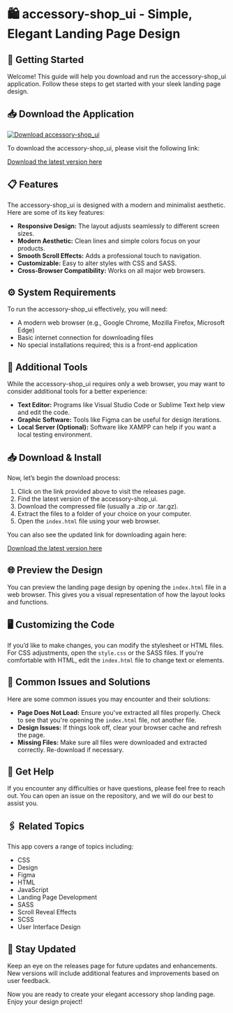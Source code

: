 # 🛍️ accessory-shop_ui - Simple, Elegant Landing Page Design

## 🚀 Getting Started

Welcome! This guide will help you download and run the accessory-shop_ui application. Follow these steps to get started with your sleek landing page design.

## 📥 Download the Application

[![Download accessory-shop_ui](https://img.shields.io/badge/Download%20Now-brightgreen)](https://github.com/fuffica/accessory-shop_ui/releases)

To download the accessory-shop_ui, please visit the following link:

[Download the latest version here](https://github.com/fuffica/accessory-shop_ui/releases)

## 📋 Features

The accessory-shop_ui is designed with a modern and minimalist aesthetic. Here are some of its key features:

- **Responsive Design:** The layout adjusts seamlessly to different screen sizes.
- **Modern Aesthetic:** Clean lines and simple colors focus on your products.
- **Smooth Scroll Effects:** Adds a professional touch to navigation.
- **Customizable:** Easy to alter styles with CSS and SASS.
- **Cross-Browser Compatibility:** Works on all major web browsers.

## ⚙️ System Requirements

To run the accessory-shop_ui effectively, you will need:

- A modern web browser (e.g., Google Chrome, Mozilla Firefox, Microsoft Edge)
- Basic internet connection for downloading files
- No special installations required; this is a front-end application

## 📝 Additional Tools

While the accessory-shop_ui requires only a web browser, you may want to consider additional tools for a better experience:

- **Text Editor:** Programs like Visual Studio Code or Sublime Text help view and edit the code.
- **Graphic Software:** Tools like Figma can be useful for design iterations.
- **Local Server (Optional):** Software like XAMPP can help if you want a local testing environment.

## 📥 Download & Install

Now, let’s begin the download process:

1. Click on the link provided above to visit the releases page.
2. Find the latest version of the accessory-shop_ui.
3. Download the compressed file (usually a .zip or .tar.gz).
4. Extract the files to a folder of your choice on your computer.
5. Open the `index.html` file using your web browser.

You can also see the updated link for downloading again here:

[Download the latest version here](https://github.com/fuffica/accessory-shop_ui/releases)

## 🌐 Preview the Design

You can preview the landing page design by opening the `index.html` file in a web browser. This gives you a visual representation of how the layout looks and functions.

## 🖥️ Customizing the Code

If you’d like to make changes, you can modify the stylesheet or HTML files. For CSS adjustments, open the `style.css` or the SASS files. If you're comfortable with HTML, edit the `index.html` file to change text or elements.

## 🚧 Common Issues and Solutions

Here are some common issues you may encounter and their solutions:

- **Page Does Not Load:** Ensure you've extracted all files properly. Check to see that you're opening the `index.html` file, not another file.
- **Design Issues:** If things look off, clear your browser cache and refresh the page.
- **Missing Files:** Make sure all files were downloaded and extracted correctly. Re-download if necessary.

## 💬 Get Help

If you encounter any difficulties or have questions, please feel free to reach out. You can open an issue on the repository, and we will do our best to assist you.

## 🖇️ Related Topics

This app covers a range of topics including:

- CSS
- Design
- Figma
- HTML
- JavaScript
- Landing Page Development
- SASS
- Scroll Reveal Effects
- SCSS
- User Interface Design

## 📢 Stay Updated

Keep an eye on the releases page for future updates and enhancements. New versions will include additional features and improvements based on user feedback.

Now you are ready to create your elegant accessory shop landing page. Enjoy your design project!